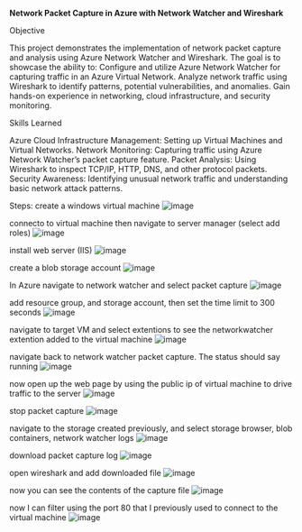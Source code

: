 **Network Packet Capture in Azure with Network Watcher and Wireshark**

Objective

This project demonstrates the implementation of network packet capture and analysis using Azure Network Watcher and Wireshark. The goal is to showcase the ability to:
Configure and utilize Azure Network Watcher for capturing traffic in an Azure Virtual Network.
Analyze network traffic using Wireshark to identify patterns, potential vulnerabilities, and anomalies.
Gain hands-on experience in networking, cloud infrastructure, and security monitoring.

Skills Learned

Azure Cloud Infrastructure Management: Setting up Virtual Machines and Virtual Networks.
Network Monitoring: Capturing traffic using Azure Network Watcher’s packet capture feature.
Packet Analysis: Using Wireshark to inspect TCP/IP, HTTP, DNS, and other protocol packets.
Security Awareness: Identifying unusual network traffic and understanding basic network attack patterns.


Steps:
create a windows virtual machine
![image](https://github.com/user-attachments/assets/43be03d9-07f0-4402-87d2-b05e6e268c9e)

connecto to virtual machine then navigate to server manager (select add roles)
![image](https://github.com/user-attachments/assets/738e534a-6dd5-451a-b6ed-15b4c2d420a8)

install web server (IIS)
![image](https://github.com/user-attachments/assets/4db7dd4e-7203-4c03-b6b2-0b8c34d5eb81)

create a blob storage account
![image](https://github.com/user-attachments/assets/6d1add42-9243-48bb-ac08-7243128c5491)


In Azure navigate to network watcher and select packet capture
![image](https://github.com/user-attachments/assets/f17a39d4-5ec2-4bdf-9aa1-c726afa5d14a)

add resource group, and storage account, then set the time limit to 300 seconds
![image](https://github.com/user-attachments/assets/0687cb06-9428-4361-bbb3-32baf02424da)

navigate to target VM and select extentions to see the networkwatcher extention added to the virtual machine
![image](https://github.com/user-attachments/assets/7fd011fa-6e68-4c91-a246-1c4b0c4b8660)

navigate back to network watcher packet capture. The status should say running
![image](https://github.com/user-attachments/assets/abbb4678-8f74-4b00-a870-f61a2d874367)

now open up the web page by using the public ip of virtual machine to drive traffic to the server
![image](https://github.com/user-attachments/assets/4354baa8-3135-434f-b84e-d470b6b6052d)

stop packet capture
![image](https://github.com/user-attachments/assets/d1114d41-eac3-42b4-8f6f-176bb7ef3ef2)

navigate to the storage created previously, and select storage browser, blob containers, network watcher logs
![image](https://github.com/user-attachments/assets/eca65832-9bd5-4754-8c07-4f537025617b)

download packet capture log
![image](https://github.com/user-attachments/assets/1a48309b-5653-4434-8c8e-a61b56a961e8)

open wireshark and add downloaded file
![image](https://github.com/user-attachments/assets/0543a81d-4104-4a78-819b-733ee6014b61)

now you can see the contents of the capture file
![image](https://github.com/user-attachments/assets/260bebea-7ff2-4074-80f9-94b1959600dd)

now I can filter using the port 80 that I previously used to connect to the virtual machine
![image](https://github.com/user-attachments/assets/07380a3b-0d28-4d42-9966-d00229377d61)




















